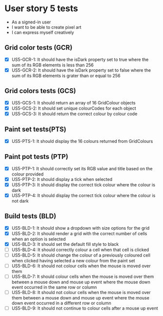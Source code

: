 # User story 5 tests

- As a signed-in user
- I want to be able to create pixel art
- I can express myself creatively

## Grid color tests (GCR)

- [x] US5-GCR-1: It should have the isDark property set to true where the sum of its RGB elements is less than 256
- [x] US5-GCR-2: It should have the isDark property set to false where the sum of its RGB elements is grater than or equal to 256

## Grid colors tests (GCS)

- [x] US5-GCS-1: It should return an array of 16 GridColour objects
- [x] US5-GCS-2: It should set unique colourCodes for each object
- [x] US5-GCS-3: It should return the correct colour by colour code

## Paint set tests(PTS)

- [x] US5-PTS-1: It should display the 16 colours returned from GridColours

## Paint pot tests (PTP)

- [x] US5-PTP-1: It should correctly set its RGB value and title based on the colour provided
- [x] US5-PTP-2: It should display a tick when selected
- [x] US5-PTP-3: It should display the correct tick colour where the colour is dark
- [x] US5-PTP-4: It should display the correct tick colour where the colour is not dark

## Build tests (BLD)

- [x] US5-BLD-1: It should show a dropdown with size options for the grid
- [x] US5-BLD-2: It should render a grid with the correct number of cells when an option is selected
- [x] US5-BLD-3: It should set the default fill style to black
- [ ] US5-BLD-4: It should correctly colour a cell when that cell is clicked
- [ ] US5-BLD-5: It should change the colour of a previously coloured cell when clicked having selected a new colour from the paint set
- [ ] US5-BLD-6: It should not colour cells when the mouse is moved over them
- [ ] US5-BLD-7: It should colour cells when the mouse is moved over them between a mouse down and mouse up event where the mouse down event occurred in the same row or column
- [ ] US5-BLD-8: It should not colour cells when the mouse is moved over them between a mouse down and mouse up event where the mouse down event occurred in a different row or column
- [ ] US5-BLD-9: It should not continue to colour cells after a mouse up event
